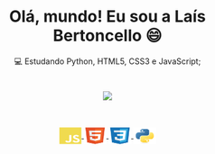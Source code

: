 ### 

<h1 align="center">
  Olá, mundo! Eu sou a Laís Bertoncello 😄
</h1>

  <p align="center"> 💻 Estudando Python, HTML5, CSS3 e JavaScript; </p> 

#

 <div>
  <p align="center">
  <a href="https://github.com/laisgranero">
  <img height="180em" src="https://github-readme-stats.vercel.app/api/top-langs/?username=laisgranero&layout=compact&langs_count=7&theme=jolly"/>
  </p>
</div>
  
  <div style="display: inline_block"><br>
  <p align="center">
  <img align="center" alt="Rafa-Js" height="30" width="40" src="https://raw.githubusercontent.com/devicons/devicon/master/icons/javascript/javascript-plain.svg">
  <img align="center" alt="Rafa-HTML" height="30" width="40" src="https://raw.githubusercontent.com/devicons/devicon/master/icons/html5/html5-original.svg">
  <img align="center" alt="Rafa-CSS" height="30" width="40" src="https://raw.githubusercontent.com/devicons/devicon/master/icons/css3/css3-original.svg">
  <img align="center" alt="Rafa-Python" height="30" width="40" src="https://raw.githubusercontent.com/devicons/devicon/master/icons/python/python-original.svg">
  </p>
</div>
